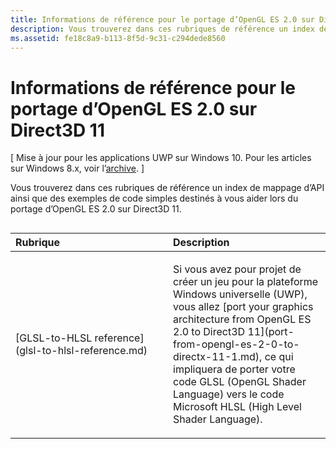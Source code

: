 ```yaml
---
title: Informations de référence pour le portage d’OpenGL ES 2.0 sur Direct3D 11
description: Vous trouverez dans ces rubriques de référence un index de mappage d’API ainsi que des exemples de code simples destinés à vous aider lors du portage d’OpenGL ES 2.0 sur Direct3D 11.
ms.assetid: fe18c8a9-b113-8f5d-9c31-c294dede8560
---
```


# Informations de référence pour le portage d’OpenGL ES 2.0 sur Direct3D 11


\[ Mise à jour pour les applications UWP sur Windows 10. Pour les articles sur Windows 8.x, voir l’[archive](http://go.microsoft.com/fwlink/p/?linkid=619132). \]

Vous trouverez dans ces rubriques de référence un index de mappage d’API ainsi que des exemples de code simples destinés à vous aider lors du portage d’OpenGL ES 2.0 sur Direct3D 11.
## 
<table>
<colgroup>
<col width="50%" />
<col width="50%" />
</colgroup>
<thead>
<tr class="header">
<th align="left">Rubrique</th>
<th align="left">Description</th>
</tr>
</thead>
<tbody>
<tr class="odd">
<td align="left"><p>[GLSL-to-HLSL reference](glsl-to-hlsl-reference.md)</p></td>
<td align="left"><p>Si vous avez pour projet de créer un jeu pour la plateforme Windows universelle (UWP), vous allez [port your graphics architecture from OpenGL ES 2.0 to Direct3D 11](port-from-opengl-es-2-0-to-directx-11-1.md), ce qui impliquera de porter votre code GLSL (OpenGL Shader Language) vers le code Microsoft HLSL (High Level Shader Language).</p></td>
</tr>
</tbody>
</table>

 

 

 






<!--HONumber=Mar16_HO1-->



